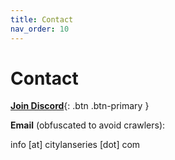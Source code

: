 ```yaml
---
title: Contact
nav_order: 10
---
```

# Contact

[**Join Discord**](https://discord.gg/u8Ttp8frqU){: .btn .btn-primary }

**Email** (obfuscated to avoid crawlers):

<span id="c-mail"></span>
<script>
  (function(){
    var u = 'info';
    var d = 'citylanseries';
    var t = 'com';
    var a = u + '@' + d + '.' + t;
    var el = document.getElementById('c-mail');
    el.innerHTML = '<a href="mailto:'+a+'">'+u+' [at] '+d+' [dot] '+t+'</a>';
  })();
</script>
<noscript>info [at] citylanseries [dot] com</noscript>
